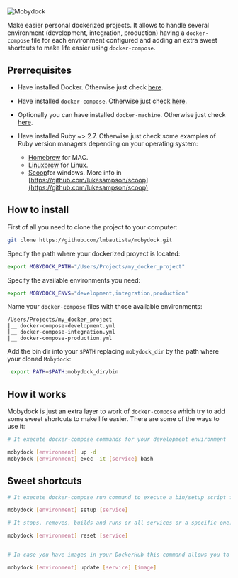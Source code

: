 #

![Mobydock][logo-mobydock]

Make easier personal dockerized projects. It allows to handle several environment (development, integration, production) having a `docker-compose` file for each environment configured and adding an extra sweet shortcuts to make life easier using `docker-compose`.

## Prerrequisites

* Have installed Docker. Otherwise just check [here](https://docs.docker.com/v17.09/engine/installation/).

* Have installed `docker-compose`. Otherwise just check [here](https://docs.docker.com/compose/install/).

* Optionally you can have installed `docker-machine`. Otherwise just check [here](https://docs.docker.com/machine/install-machine/).

* Have installed Ruby ~> 2.7. Otherwise just check some examples of Ruby version managers depending on your operating system:

  * [Homebrew](https://brew.sh/) for MAC.
  * [Linuxbrew](http://linuxbrew.sh/) for Linux.
  * [Scoop](http://scoop.sh/)for windows. More info in [https://github.com/lukesampson/scoop](https://github.com/lukesampson/scoop)

## How to install

First of all you need to clone the project to your computer:

```sh
git clone https://github.com/lmbautista/mobydock.git
```

Specify the path where your dockerized proyect is located:

```sh
export MOBYDOCK_PATH="/Users/Projects/my_docker_project"
```

Specify the available environments you need:

```sh
export MOBYDOCK_ENVS="development,integration,production"
```

Name your `docker-compose` files with those available environments:

```plain
/Users/Projects/my_docker_project
|__ docker-compose-development.yml
|__ docker-compose-integration.yml
|__ docker-compose-production.yml
```

Add the bin dir into your `$PATH` replacing `mobydock_dir` by the path where your cloned `Mobydock`:

```sh
 export PATH=$PATH:mobydock_dir/bin
```

## How it works

Mobydock is just an extra layer to work of `docker-compose` which try to add some sweet shortcuts to make life easier. There are some of the ways to use it:

```sh
# It execute docker-compose commands for your development environment

mobydock [environment] up -d
mobydock [environment] exec -it [service] bash
```

## Sweet shortcuts

```sh
# It execute docker-compose run command to execute a bin/setup script file for your service defined in your development environment

mobydock [environment] setup [service]
```

```sh
# It stops, removes, builds and runs or all services or a specific one.

mobydock [environment] reset [service]
```

```sh

# In case you have images in your DockerHub this command allows you to refresh that image locally and regenerate the container or the target service

mobydock [environment] update [service] [image]
```


[logo-mobydock]: https://user-images.githubusercontent.com/6224703/99860828-90d58a80-2b94-11eb-8a9f-aa5171bc4ad9.png "Mobydock"